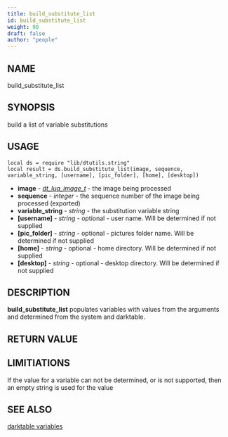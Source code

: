 ```yaml
---
title: build_substitute_list
id: build_substitute_list
weight: 90
draft: false
author: "people"
---
```


## NAME

build_substitute_list

## SYNOPSIS

build a list of variable substitutions

## USAGE
```
local ds = require "lib/dtutils.string"
local result = ds.build_substitute_list(image, sequence, variable_string, [username], [pic_folder], [home], [desktop])
```
* **image** - _[dt_lua_image_t](../../lua.api.manual/types/dt_lua_image_t.md)_ - the image being processed
* **sequence** - _integer_ - the sequence number of the image being processed (exported)
* **variable_string** - _string_ - the substitution variable string
* **\[username\]** - _string_ - optional - user name.  Will be determined if not supplied
* **\[pic_folder\]** - _string_ - optional - pictures folder name.  Will be determined if not supplied
* **\[home\]** - _string_ - optional - home directory.  Will be determined if not supplied
* **\[desktop\]** - _string_ - optional - desktop directory.  Will be determined if not supplied

## DESCRIPTION

**build_substitute_list** populates variables with values from the arguments
and determined from the system and darktable.

## RETURN VALUE



## LIMITIATIONS

If the value for a variable can not be determined, or is not supported,
then an empty string is used for the value

## SEE ALSO

[darktable variables](https://docs.darktable.org/usermanual/4.6/en/special-topics/variables/)